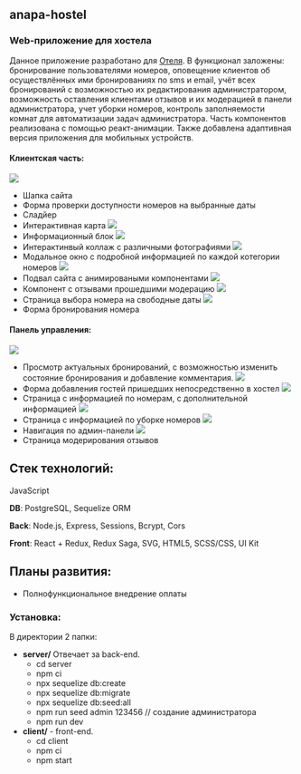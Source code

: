 ## anapa-hostel
### Web-приложение для хостела

Данное приложение разработано для [Отеля](https://vk.com/gostevoy_dom_b). В функционал заложены: бронирование пользователями номеров, оповещение клиентов об осуществлённых ими бронированиях по sms и email, учёт всех бронирований с возможностью их редактирования администратором, возможность оставления клиентами отзывов и их модерацией в панели администратора, учет уборки номеров, контроль заполняемости комнат для автоматизации задач администратора. Часть компонентов реализована с помощью реакт-анимации. Также добавлена адаптивная версия приложения для мобильных устройств. 

#### Клиентская часть:
![](/readme/header_booking_map.png)
- Шапка сайта
- Форма проверки доступности номеров на выбранные даты
- Сладйер
- Интерактивная карта 
![](/readme/info_why.png)
- Информационный блок
![](/readme/photo.png)
- Интерактинвый коллаж с различными фотографиями
![](/readme/modal.png)
- Модальное окно с подробной информацией по каждой котегории номеров
![](/readme/header.png)
- Подвал сайта с анимироваными компонентами
![](/readme/reviewsr.png)
- Компонент с отзывами прошедшими модерацию
![](/readme/search.png)
- Страница выбора номера на свободные даты
![](/readme/boocking_form.png)
- Форма бронирования номера

#### Панель управления:
![](/readme/admin_main_page.png)
- Просмотр актуальных бронирований, с возможностью изменить состояние бронирования и добавление комментария.
![](/readme/admin_form.png)
- Форма добавления гостей пришедших непосредственно в хостел
![](/readme/rooms.png)
- Cтраница с информацией по номерам, с дополнительной информацией
![](/readme/cleaning.png)
- Cтраница с информацией по уборке номеров
![](/readme/navigation.png)
- Навигация по админ-панели
![](/readme/reviews.png)
- Cтраница модерирования отзывов


## Стек технологий:
JavaScript

**DB**: PostgreSQL, Sequelize ORM

**Back**: Node.js, Express, Sessions, Bcrypt, Cors

**Front**: React + Redux, Redux Saga, SVG, HTML5, SCSS/CSS, UI Kit


## Планы развития:
* Полнофункциональное внедрение оплаты

### Установка:
В директории 2 папки:
* **server/** Отвечает за back-end. 
   * cd server
   * npm ci
   * npx sequelize db:create
   * npx sequelize db:migrate
   * npx sequelize db:seed:all
   * npm run seed admin 123456 // создание администратора
   * npm run dev
* **client/** - front-end. 
   * cd client 
   * npm ci
   * npm start